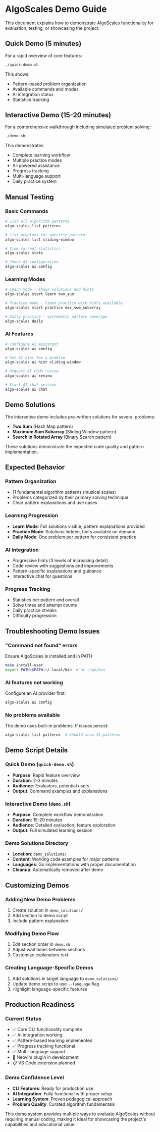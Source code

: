 # AlgoScales Demo Guide

This document explains how to demonstrate AlgoScales functionality for evaluation, testing, or showcasing the project.

## Quick Demo (5 minutes)

For a rapid overview of core features:

```bash
./quick-demo.sh
```

This shows:
- Pattern-based problem organization
- Available commands and modes
- AI integration status
- Statistics tracking

## Interactive Demo (15-20 minutes)

For a comprehensive walkthrough including simulated problem solving:

```bash
./demo.sh
```

This demonstrates:
- Complete learning workflow
- Multiple practice modes
- AI-powered assistance
- Progress tracking
- Multi-language support
- Daily practice system

## Manual Testing

### Basic Commands

```bash
# List all algorithm patterns
algo-scales list patterns

# List problems for specific pattern
algo-scales list sliding-window

# View current statistics
algo-scales stats

# Check AI configuration
algo-scales ai config
```

### Learning Modes

```bash
# Learn mode - shows solutions and hints
algo-scales start learn two_sum

# Practice mode - timed practice with hints available
algo-scales start practice max_sum_subarray

# Daily practice - systematic pattern coverage
algo-scales daily
```

### AI Features

```bash
# Configure AI assistant
algo-scales ai config

# Get AI hint for a problem
algo-scales ai hint sliding-window

# Request AI code review
algo-scales ai review

# Start AI chat session
algo-scales ai chat
```

## Demo Solutions

The interactive demo includes pre-written solutions for several problems:

- **Two Sum** (Hash Map pattern)
- **Maximum Sum Subarray** (Sliding Window pattern)  
- **Search in Rotated Array** (Binary Search pattern)

These solutions demonstrate the expected code quality and pattern implementation.

## Expected Behavior

### Pattern Organization
- 11 fundamental algorithm patterns (musical scales)
- Problems categorized by their primary solving technique
- Clear pattern explanations and use cases

### Learning Progression
- **Learn Mode**: Full solutions visible, pattern explanations provided
- **Practice Mode**: Solutions hidden, hints available on demand
- **Daily Mode**: One problem per pattern for consistent practice

### AI Integration
- Progressive hints (3 levels of increasing detail)
- Code review with suggestions and improvements
- Pattern-specific explanations and guidance
- Interactive chat for questions

### Progress Tracking
- Statistics per pattern and overall
- Solve times and attempt counts
- Daily practice streaks
- Difficulty progression

## Troubleshooting Demo Issues

### "Command not found" errors
Ensure AlgoScales is installed and in PATH:
```bash
make install-user
export PATH=$PATH:~/.local/bin  # or ~/go/bin
```

### AI features not working
Configure an AI provider first:
```bash
algo-scales ai config
```

### No problems available
The demo uses built-in problems. If issues persist:
```bash
algo-scales list patterns  # Should show 11 patterns
```

## Demo Script Details

### Quick Demo (`quick-demo.sh`)
- **Purpose**: Rapid feature overview
- **Duration**: 2-3 minutes
- **Audience**: Evaluators, potential users
- **Output**: Command examples and explanations

### Interactive Demo (`demo.sh`)
- **Purpose**: Complete workflow demonstration
- **Duration**: 15-20 minutes
- **Audience**: Detailed evaluation, feature exploration
- **Output**: Full simulated learning session

### Demo Solutions Directory
- **Location**: `demo_solutions/`
- **Content**: Working code examples for major patterns
- **Languages**: Go implementations with proper documentation
- **Cleanup**: Automatically removed after demo

## Customizing Demos

### Adding New Demo Problems
1. Create solution in `demo_solutions/`
2. Add section to demo script
3. Include pattern explanation

### Modifying Demo Flow
1. Edit section order in `demo.sh`
2. Adjust wait times between sections
3. Customize explanatory text

### Creating Language-Specific Demos
1. Add solutions in target language to `demo_solutions/`
2. Update demo script to use `--language` flag
3. Highlight language-specific features

## Production Readiness

### Current Status
- ✅ Core CLI functionality complete
- ✅ AI integration working
- ✅ Pattern-based learning implemented
- ✅ Progress tracking functional
- ✅ Multi-language support
- 🚧 Neovim plugin in development
- 📋 VS Code extension planned

### Demo Confidence Level
- **CLI Features**: Ready for production use
- **AI Integration**: Fully functional with proper setup
- **Learning System**: Proven pedagogical approach
- **Problem Quality**: Curated algorithm fundamentals

This demo system provides multiple ways to evaluate AlgoScales without requiring manual coding, making it ideal for showcasing the project's capabilities and educational value.
